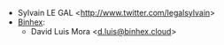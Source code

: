 - Sylvain LE GAL \<<http://www.twitter.com/legalsylvain>\>
- [Binhex](https://binhex.cloud//com):
  - David Luis Mora \<<d.luis@binhex.cloud>\>